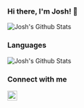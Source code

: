 ### Hi there, I'm Josh! 👋

<img alt="Josh's Github Stats" src="https://github-readme-stats.vercel.app/api?username=joshbaumann&show_icons=true&hide_border=true&count_private=true&include_all_commits=true&theme=onedark" />

### Languages
<img alt="Josh's Github Stats" src="https://github-readme-stats.vercel.app/api/top-langs/?username=joshbaumann&theme=onedark&layout=compact" />

### Connect with me
[<img alt="joshbaumann | LinkedIn" width="22px" src="https://cdn.jsdelivr.net/npm/simple-icons@v3/icons/linkedin.svg" />][linkedin]


[linkedin]: https://nz.linkedin.com/in/joshua-baumann-83ba3573
